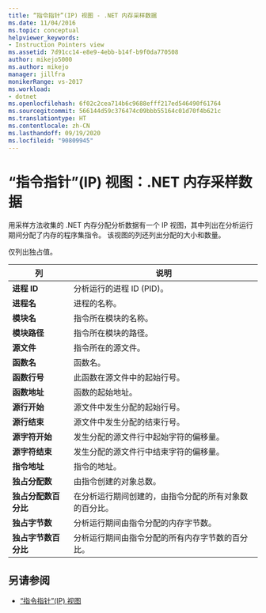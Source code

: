 ```yaml
---
title: “指令指针”(IP) 视图 - .NET 内存采样数据
ms.date: 11/04/2016
ms.topic: conceptual
helpviewer_keywords:
- Instruction Pointers view
ms.assetid: 7d91cc14-e8e9-4ebb-b14f-b9f0da770508
author: mikejo5000
ms.author: mikejo
manager: jillfra
monikerRange: vs-2017
ms.workload:
- dotnet
ms.openlocfilehash: 6f02c2cea714b6c9688efff217ed546490f61764
ms.sourcegitcommit: 566144d59c376474c09bbb55164c01d70f4b621c
ms.translationtype: HT
ms.contentlocale: zh-CN
ms.lasthandoff: 09/19/2020
ms.locfileid: "90809945"
---
```

# <a name="instruction-pointers-ips-view---net-memory-sampling-data"></a>“指令指针”(IP) 视图：.NET 内存采样数据
用采样方法收集的 .NET 内存分配分析数据有一个 IP 视图，其中列出在分析运行期间分配了内存的程序集指令。 该视图的列还列出分配的大小和数量。

 仅列出独占值。

|列|说明|
|------------|-----------------|
|**进程 ID**|分析运行的进程 ID (PID)。|
|**进程名**|进程的名称。|
|**模块名**|指令所在模块的名称。|
|**模块路径**|指令所在模块的路径。|
|**源文件**|指令所在的源文件。|
|**函数名**|函数名。|
|**函数行号**|此函数在源文件中的起始行号。|
|**函数地址**|函数的起始地址。|
|**源行开始**|源文件中发生分配的起始行号。|
|**源行结束**|源文件中发生分配的结束行号。|
|**源字符开始**|发生分配的源文件行中起始字符的偏移量。|
|**源字符结束**|发生分配的源文件行中结束字符的偏移量。|
|**指令地址**|指令的地址。|
|**独占分配数**|由指令创建的对象总数。|
|**独占分配数百分比**|在分析运行期间创建的，由指令分配的所有对象数的百分比。|
|**独占字节数**|分析运行期间由指令分配的内存字节数。|
|**独占字节数百分比**|分析运行期间由指令分配的所有内存字节数的百分比。|

## <a name="see-also"></a>另请参阅
- [“指令指针”(IP) 视图](../profiling/instruction-pointers-ips-view-sampling-data.md)
